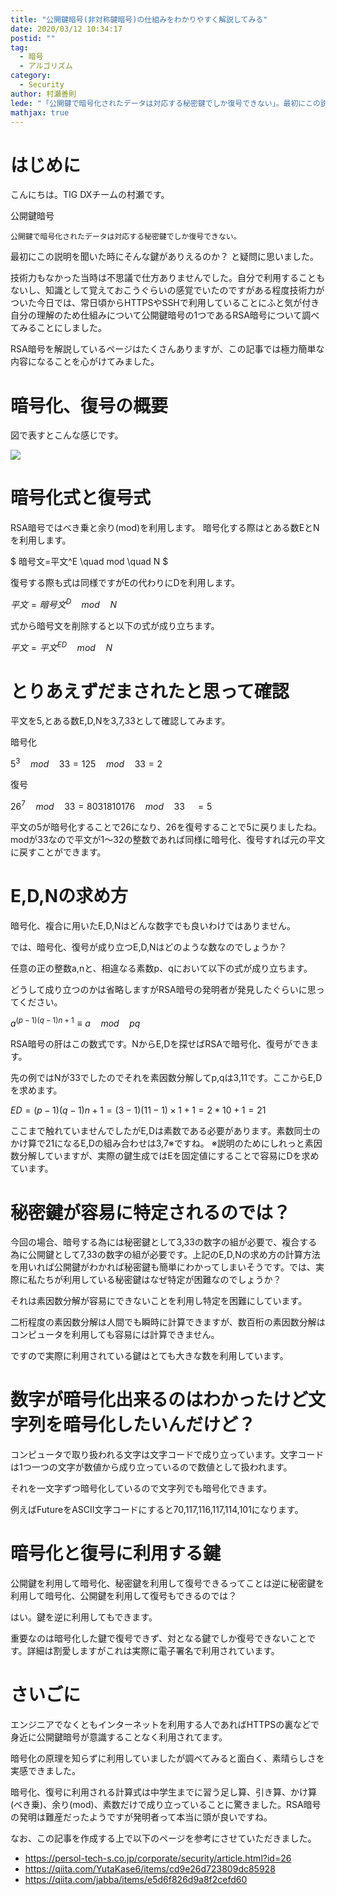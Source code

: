 ```yaml
---
title: "公開鍵暗号(非対称鍵暗号)の仕組みをわかりやすく解説してみる"
date: 2020/03/12 10:34:17
postid: ""
tag:
  - 暗号
  - アルゴリズム
category:
  - Security
author: 村瀬善則
lede: "「公開鍵で暗号化されたデータは対応する秘密鍵でしか復号できない」。最初にこの説明を聞いた時にそんな鍵がありえるのか？と疑問に思いました。技術力もなかった当時は不思議で仕方ありませんでした。自分で利用することもないし、知識として覚えておこうぐらいの感覚でいたのですがある程度技術力がついた今日では、常日頃からHTTPSや..."
mathjax: true
---
```


# はじめに

こんにちは。TIG DXチームの村瀬です。

公開鍵暗号

```
公開鍵で暗号化されたデータは対応する秘密鍵でしか復号できない。
```

最初にこの説明を聞いた時にそんな鍵がありえるのか？ と疑問に思いました。

技術力もなかった当時は不思議で仕方ありませんでした。自分で利用することもないし、知識として覚えておこうぐらいの感覚でいたのですがある程度技術力がついた今日では、常日頃からHTTPSやSSHで利用していることにふと気が付き自分の理解のため仕組みについて公開鍵暗号の1つであるRSA暗号について調べてみることにしました。

RSA暗号を解説しているページはたくさんありますが、この記事では極力簡単な内容になることを心がけてみました。

# 暗号化、復号の概要

図で表すとこんな感じです。

<img src="/images/20200312/photo_20200312_01.png" class="img-middle-size" loading="lazy">

# 暗号化式と復号式

RSA暗号ではべき乗と余り(mod)を利用します。
暗号化する際はとある数EとNを利用します。

$ 暗号文=平文^E \quad mod \quad N $

復号する際も式は同様ですがEの代わりにDを利用します。

$平文=暗号文^D \quad mod \quad N$

式から暗号文を削除すると以下の式が成り立ちます。

$平文=平文^{ED} \quad mod \quad N$

# とりあえずだまされたと思って確認

平文を5,とある数E,D,Nを3,7,33として確認してみます。

暗号化

$5^3 \quad mod \quad 33 = 125 \quad mod \quad 33 = 2$

復号

$26^7 \quad mod \quad 33 = 8031810176 \quad mod \quad 33\quad = 5$

平文の5が暗号化することで26になり、26を復号することで5に戻りましたね。modが33なので平文が1～32の整数であれば同様に暗号化、復号すれば元の平文に戻すことができます。

# E,D,Nの求め方

暗号化、複合に用いたE,D,Nはどんな数字でも良いわけではありません。

では、暗号化、復号が成り立つE,D,Nはどのような数なのでしょうか？

任意の正の整数a,nと、相違なる素数p、qにおいて以下の式が成り立ちます。

どうして成り立つのかは省略しますがRSA暗号の発明者が発見したぐらいに思ってください。

$a^{(p−1)(q−1)n+1} ≡ a \quad mod \quad pq$

RSA暗号の肝はこの数式です。NからE,Dを探せばRSAで暗号化、復号ができます。

先の例ではNが33でしたのでそれを素因数分解してp,qは3,11です。ここからE,Dを求めます。

$ED = (p−1)(q−1)n+1=(3-1)(11-1)×1+1=2*10+1 =21$

ここまで触れていませんでしたがE,Dは素数である必要があります。素数同士のかけ算で21になるE,Dの組み合わせは3,7※ですね。
※説明のためにしれっと素因数分解していますが、実際の鍵生成ではEを固定値にすることで容易にDを求めています。

# 秘密鍵が容易に特定されるのでは？

今回の場合、暗号する為には秘密鍵として3,33の数字の組が必要で、複合する為に公開鍵として7,33の数字の組が必要です。上記のE,D,Nの求め方の計算方法を用いれば公開鍵がわかれば秘密鍵も簡単にわかってしまいそうです。では、実際に私たちが利用している秘密鍵はなぜ特定が困難なのでしょうか？

それは素因数分解が容易にできないことを利用し特定を困難にしています。

二桁程度の素因数分解は人間でも瞬時に計算できますが、数百桁の素因数分解はコンピュータを利用しても容易には計算できません。

ですので実際に利用されている鍵はとても大きな数を利用しています。

# 数字が暗号化出来るのはわかったけど文字列を暗号化したいんだけど？

コンピュータで取り扱われる文字は文字コードで成り立っています。文字コードは1つ一つの文字が数値から成り立っているので数値として扱われます。

それを一文字ずつ暗号化しているので文字列でも暗号化できます。

例えばFutureをASCII文字コードにすると70,117,116,117,114,101になります。

# 暗号化と復号に利用する鍵

公開鍵を利用して暗号化、秘密鍵を利用して復号できるってことは逆に秘密鍵を利用して暗号化、公開鍵を利用して復号もできるのでは？

はい。鍵を逆に利用してもできます。

重要なのは暗号化した鍵で復号できず、対となる鍵でしか復号できないことです。詳細は割愛しますがこれは実際に電子署名で利用されています。

# さいごに

エンジニアでなくともインターネットを利用する人であればHTTPSの裏などで身近に公開鍵暗号が意識することなく利用されてます。

暗号化の原理を知らずに利用していましたが調べてみると面白く、素晴らしさを実感できました。

暗号化、復号に利用される計算式は中学生までに習う足し算、引き算、かけ算(べき乗)、余り(mod)、素数だけで成り立っていることに驚きました。RSA暗号の発明は難産だったようですが発明者って本当に頭が良いですね。

なお、この記事を作成する上で以下のページを参考にさせていただきました。

* https://persol-tech-s.co.jp/corporate/security/article.html?id=26
* https://qiita.com/YutaKase6/items/cd9e26d723809dc85928
* https://qiita.com/jabba/items/e5d6f826d9a8f2cefd60
